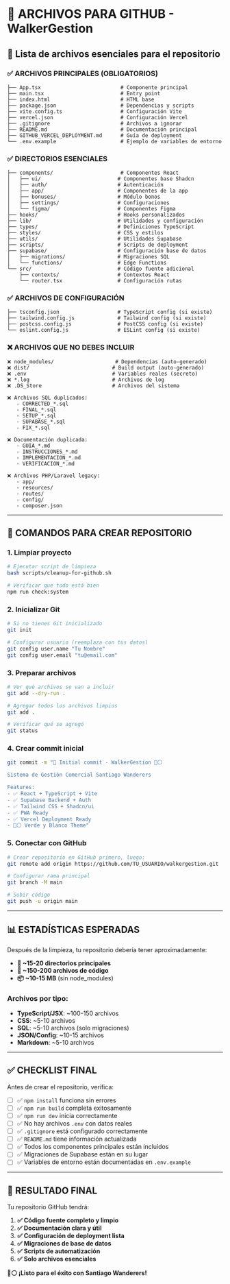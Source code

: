 # 📁 ARCHIVOS PARA GITHUB - WalkerGestion

## 🎯 Lista de archivos esenciales para el repositorio

### ✅ **ARCHIVOS PRINCIPALES (OBLIGATORIOS)**
```
├── App.tsx                          # Componente principal
├── main.tsx                         # Entry point
├── index.html                       # HTML base
├── package.json                     # Dependencias y scripts
├── vite.config.ts                   # Configuración Vite
├── vercel.json                      # Configuración Vercel
├── .gitignore                       # Archivos a ignorar
├── README.md                        # Documentación principal
├── GITHUB_VERCEL_DEPLOYMENT.md      # Guía de deployment
└── .env.example                     # Ejemplo de variables de entorno
```

### ✅ **DIRECTORIOS ESENCIALES**
```
├── components/                      # Componentes React
│   ├── ui/                         # Componentes base Shadcn
│   ├── auth/                       # Autenticación
│   ├── app/                        # Componentes de la app
│   ├── bonuses/                    # Módulo bonos
│   ├── settings/                   # Configuraciones
│   └── figma/                      # Componentes Figma
├── hooks/                          # Hooks personalizados
├── lib/                            # Utilidades y configuración
├── types/                          # Definiciones TypeScript
├── styles/                         # CSS y estilos
├── utils/                          # Utilidades Supabase
├── scripts/                        # Scripts de deployment
├── supabase/                       # Configuración base de datos
│   ├── migrations/                 # Migraciones SQL
│   └── functions/                  # Edge Functions
└── src/                            # Código fuente adicional
    ├── contexts/                   # Contextos React
    └── router.tsx                  # Configuración rutas
```

### ✅ **ARCHIVOS DE CONFIGURACIÓN**
```
├── tsconfig.json                   # TypeScript config (si existe)
├── tailwind.config.js              # Tailwind config (si existe)
├── postcss.config.js               # PostCSS config (si existe)
└── eslint.config.js                # ESLint config (si existe)
```

### ❌ **ARCHIVOS QUE NO DEBES INCLUIR**
```
❌ node_modules/                    # Dependencias (auto-generado)
❌ dist/                           # Build output (auto-generado)
❌ .env                            # Variables reales (secreto)
❌ *.log                           # Archivos de log
❌ .DS_Store                       # Archivos del sistema

❌ Archivos SQL duplicados:
   - CORRECTED_*.sql
   - FINAL_*.sql
   - SETUP_*.sql
   - SUPABASE_*.sql
   - FIX_*.sql

❌ Documentación duplicada:
   - GUIA_*.md
   - INSTRUCCIONES_*.md
   - IMPLEMENTACION_*.md
   - VERIFICACION_*.md

❌ Archivos PHP/Laravel legacy:
   - app/
   - resources/
   - routes/
   - config/
   - composer.json
```

---

## 🚀 **COMANDOS PARA CREAR REPOSITORIO**

### 1. **Limpiar proyecto**
```bash
# Ejecutar script de limpieza
bash scripts/cleanup-for-github.sh

# Verificar que todo está bien
npm run check:system
```

### 2. **Inicializar Git**
```bash
# Si no tienes Git inicializado
git init

# Configurar usuario (reemplaza con tus datos)
git config user.name "Tu Nombre"
git config user.email "tu@email.com"
```

### 3. **Preparar archivos**
```bash
# Ver qué archivos se van a incluir
git add --dry-run .

# Agregar todos los archivos limpios
git add .

# Verificar qué se agregó
git status
```

### 4. **Crear commit inicial**
```bash
git commit -m "🎉 Initial commit - WalkerGestion 💚⚪

Sistema de Gestión Comercial Santiago Wanderers

Features:
- ✅ React + TypeScript + Vite
- ✅ Supabase Backend + Auth  
- ✅ Tailwind CSS + Shadcn/ui
- ✅ PWA Ready
- ✅ Vercel Deployment Ready
- 💚⚪ Verde y Blanco Theme"
```

### 5. **Conectar con GitHub**
```bash
# Crear repositorio en GitHub primero, luego:
git remote add origin https://github.com/TU_USUARIO/walkergestion.git

# Configurar rama principal
git branch -M main

# Subir código
git push -u origin main
```

---

## 📊 **ESTADÍSTICAS ESPERADAS**

Después de la limpieza, tu repositorio debería tener aproximadamente:

- **📁 ~15-20 directorios principales**
- **📄 ~150-200 archivos de código**
- **📦 ~10-15 MB** (sin node_modules)

### **Archivos por tipo:**
- **TypeScript/JSX**: ~100-150 archivos
- **CSS**: ~5-10 archivos  
- **SQL**: ~5-10 archivos (solo migraciones)
- **JSON/Config**: ~10-15 archivos
- **Markdown**: ~5-10 archivos

---

## ✅ **CHECKLIST FINAL**

Antes de crear el repositorio, verifica:

- [ ] ✅ `npm install` funciona sin errores
- [ ] ✅ `npm run build` completa exitosamente  
- [ ] ✅ `npm run dev` inicia correctamente
- [ ] ✅ No hay archivos `.env` con datos reales
- [ ] ✅ `.gitignore` está configurado correctamente
- [ ] ✅ `README.md` tiene información actualizada
- [ ] ✅ Todos los componentes principales están incluidos
- [ ] ✅ Migraciones de Supabase están en su lugar
- [ ] ✅ Variables de entorno están documentadas en `.env.example`

---

## 🎯 **RESULTADO FINAL**

Tu repositorio GitHub tendrá:

1. **✅ Código fuente completo y limpio**
2. **✅ Documentación clara y útil**  
3. **✅ Configuración de deployment lista**
4. **✅ Migraciones de base de datos**
5. **✅ Scripts de automatización**
6. **✅ Solo archivos esenciales**

**💚⚪ ¡Listo para el éxito con Santiago Wanderers!**